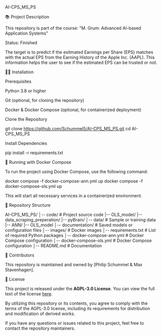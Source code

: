 AI-CPS_MS_PS


📚 Project Description

This repository is part of the course: "M. Grum: Advanced AI-based Application Systems"

Status: Finished

The target is to predict if the esitmated Earnings per Share (EPS) matches with the actual EPS from the
Earning History of the Apple Inc. (AAPL). This information helps the user to see if the estimated EPS can
be trusted or not.



👨‍💻 Installation

Prerequisites

Python 3.8 or higher

Git (optional, for cloning the repository)

Docker & Docker Compose (optional, for containerized deployment)

Clone the Repository

git clone https://github.com/Schummel5/AI-CPS_MS_PS.git
cd AI-CPS_MS_PS

Install Dependencies

pip install -r requirements.txt



🐳 Running with Docker Compose

To run the project using Docker Compose, use the following command:

docker compose -f docker-compose-ann.yml up
docker compose -f docker-compose-ols.yml up

This will start all necessary services in a containerized environment.



📜 Repository Structure

AI-CPS_MS_PS/
│-- code/               # Project source code
        |-- OLS_model/
        |-- data_scraping_preperation/
        |-- pyBrain/
│-- data/               # Sample or training data
        |-- ANN/
        |-- OLS_model
│-- documentation/      # Saved models or configuration files
│-- images/             # Docker images
│-- requirements.txt    # List of required Python packages
│-- docker-compose-ann.yml  # Docker Compose configuration
│-- docker-compose-ols.yml  # Docker Compose configuration
│-- README.md           # Documentation



👥 Contributors

This repository is maintained and owned by [Philip Schummel & Max Stavenhagen].  



💎 License

This project is released under the **AGPL-3.0 License**. You can view the full text of the license
[here](https://www.gnu.org/licenses/agpl-3.0.en.html).  

By utilizing this repository or its contents, you agree to comply with the terms of the AGPL-3.0 license, 
including its requirements for distribution and modification of derived works.  

If you have any questions or issues related to this project, feel free to contact the repository maintainers.  



